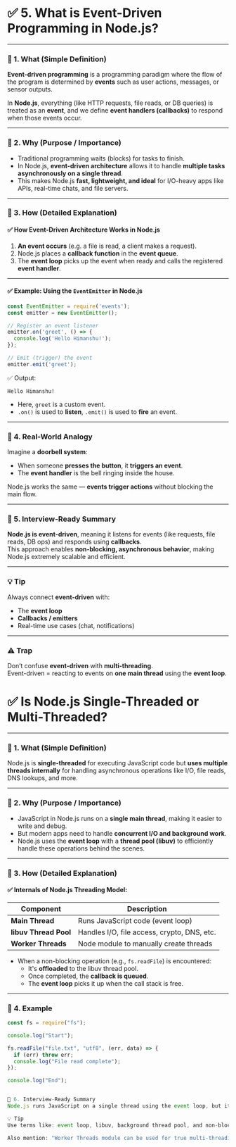 
# ✅ 5. What is Event-Driven Programming in Node.js?

---

### 🔹 1. What (Simple Definition)

**Event-driven programming** is a programming paradigm where the flow of the program is determined by **events** such as user actions, messages, or sensor outputs.

In **Node.js**, everything (like HTTP requests, file reads, or DB queries) is treated as an **event**, and we define **event handlers (callbacks)** to respond when those events occur.

---

### 🔹 2. Why (Purpose / Importance)

- Traditional programming waits (blocks) for tasks to finish.
- In Node.js, **event-driven architecture** allows it to handle **multiple tasks asynchronously on a single thread**.
- This makes Node.js **fast, lightweight, and ideal** for I/O-heavy apps like APIs, real-time chats, and file servers.

---

### 🔹 3. How (Detailed Explanation)

#### ✅ How Event-Driven Architecture Works in Node.js

1. **An event occurs** (e.g. a file is read, a client makes a request).
2. Node.js places a **callback function** in the **event queue**.
3. The **event loop** picks up the event when ready and calls the registered **event handler**.

---

#### ✅ Example: Using the `EventEmitter` in Node.js

```js
const EventEmitter = require('events');
const emitter = new EventEmitter();

// Register an event listener
emitter.on('greet', () => {
  console.log('Hello Himanshu!');
});

// Emit (trigger) the event
emitter.emit('greet');
```

✅ Output:
```
Hello Himanshu!
```

- Here, `greet` is a custom event.
- `.on()` is used to **listen**, `.emit()` is used to **fire** an event.

---

### 🔹 4. Real-World Analogy

Imagine a **doorbell system**:
- When someone **presses the button**, it **triggers an event**.
- The **event handler** is the bell ringing inside the house.

Node.js works the same — **events trigger actions** without blocking the main flow.

---

### 🔹 5. Interview-Ready Summary

**Node.js is event-driven**, meaning it listens for events (like requests, file reads, DB ops) and responds using **callbacks**.  
This approach enables **non-blocking, asynchronous behavior**, making Node.js extremely scalable and efficient.

---

### 💡 Tip

Always connect **event-driven** with:
- The **event loop**
- **Callbacks / emitters**
- Real-time use cases (chat, notifications)

---

### ⚠️ Trap

Don’t confuse **event-driven** with **multi-threading**.  
Event-driven = reacting to events on **one main thread** using the **event loop**.



# ✅ Is Node.js Single-Threaded or Multi-Threaded?

---

### 🔹 1. What (Simple Definition)

Node.js is **single-threaded** for executing JavaScript code but **uses multiple threads internally** for handling asynchronous operations like I/O, file reads, DNS lookups, and more.

---

### 🔹 2. Why (Purpose / Importance)

- JavaScript in Node.js runs on a **single main thread**, making it easier to write and debug.
- But modern apps need to handle **concurrent I/O and background work**.
- Node.js uses the **event loop** with a **thread pool (libuv)** to efficiently handle these operations behind the scenes.

---

### 🔹 3. How (Detailed Explanation)

#### ✅ Internals of Node.js Threading Model:

| Component              | Description                                               |
|------------------------|-----------------------------------------------------------|
| **Main Thread**        | Runs JavaScript code (event loop)                         |
| **libuv Thread Pool**  | Handles I/O, file access, crypto, DNS, etc.               |
| **Worker Threads**     | Node module to manually create threads                    |

- When a non-blocking operation (e.g., `fs.readFile`) is encountered:
  - It's **offloaded** to the libuv thread pool.
  - Once completed, the **callback is queued**.
  - The **event loop** picks it up when the call stack is free.

---

### 🔹 4. Example

```js
const fs = require("fs");

console.log("Start");

fs.readFile("file.txt", "utf8", (err, data) => {
  if (err) throw err;
  console.log("File read complete");
});

console.log("End");


🔹 6. Interview-Ready Summary
Node.js runs JavaScript on a single thread using the event loop, but it handles I/O and async operations using a thread pool (libuv), making it capable of multi-tasking efficiently.

💡 Tip
Use terms like: event loop, libuv, background thread pool, and non-blocking I/O in your answer to impress interviewers.

Also mention: "Worker Threads module can be used for true multi-threading if needed."
